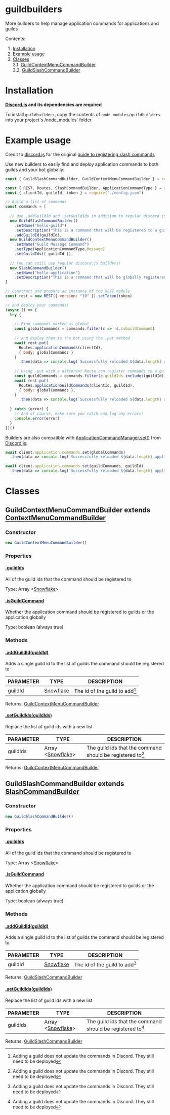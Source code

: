 # guildbuilders
More builders to help manage application commands for applications and guilds

Contents:
1. [Installation](#installation)
2. [Example usage](#example-usage)
3. [Classes](#classes)  
  3.1. [GuildContextMenuCommandBuilder](#guildcontextmenucommandbuilder-extends-contextmenucommandbuilder)  
  3.2. [GuildSlashCommandBuilder](#guildslashcommandbuilder-extends-slashcommandbuilder)

# Installation

**[Discord.js](https://discord.js.org/#/docs/discord.js/main/general/welcome) and its dependencies are required**

To install `guildbuilders`, copy the contents of `node_modules/guildbuilders` into your project's /node_modules` folder

# Example usage

Credit to [discord.js](https://discord.js.org/#/docs/discord.js/main/general/welcome) for the original [guide to registering slash commands](https://discordjs.guide/creating-your-bot/command-deployment.html)

Use new builders to easily find and deploy application commands to both guilds and your bot globally:
```js
const { GuildSlashCommandBuilder, GuildContextMenuCommandBuilder } = require("guildbuilders")

const { REST, Routes, SlashCommandBuilder, ApplicationCommandType } = require("discord.js")
const { clientId, guildId, token } = require("./config.json")

// Build a list of commands
const commands = [
  
  // Use .addGuildId and .setGuildIds in addition to regular discord.js builder methods to create application commands
  new GuildSlashCommandBuilder()
    .setName("hello-guild")
    .setDescription("This is a command that will be registered to a guild")
    .addGuildId(guildId),
  new GuildContextMenuCommandBuilder()
    .setName("Guild Message Command")
    .setType(ApplicationCommandType.Message)
    .setGuildIds([ guildId ]),
  
  // You can still use regular discord.js builders!
  new SlashCommandBuilder()
    .setName("hello-application")
    .setDescription("This is a command that will be globally registered to the bot"),
]

// Construct and prepare an instance of the REST module
const rest = new REST({ version: "10" }).setToken(token)

// and deploy your commands!
(async () => {
  try {
    
    // Find commands marked as global
    const globalCommands = commands.filter(c => !c.isGuildCommand)
    
    // and deploy them to the bot using the .put method
    await rest.put(
      Routes.applicationCommands(clientId),
      { body: globalCommands }
    )
      .then(data => console.log(`Successfully reloaded ${data.length} application commands.`))
    
    // Using .put with a different Route can register commands to a guild
    const guildCommands = commands.filter(c.guildIds.includes(guildId))
    await rest.put(
      Routes.applicationGuildCommands(clientId, guildId),
      { body: globalCommands },
    )
      .then(data => console.log(`Successfully reloaded ${data.length} application commands to guild with ID ${guildId}.`))
    
  } catch (error) {
    // And of course, make sure you catch and log any errors!
    console.error(error)
  }
})()
```

Builders are also compatible with [ApplicationCommandManager.set()](https://discord.js.org/#/docs/discord.js/main/class/ApplicationCommandManager?scrollTo=set) from [Discord.js](https://discord.js.org/#/docs/discord.js/main/general/welcome):
```js
await client.application.commands.set(globalCommands)
  .then(data => console.log(`Successfully reloaded ${data.length} application commands.`))

await client.application.commands.set(guildCommands, guildId)
  .then(data => console.log(`Successfully reloaded ${data.length} application commands to guild with ID ${guildId}.`))
```

# Classes

## **GuildContextMenuCommandBuilder** extends [ContextMenuCommandBuilder](https://discord.js.org/#/docs/builders/main/class/ContextMenuCommandBuilder)

### Constructor

```js
new GuildContextMenuCommandBuilder()
```

### Properties

#### <ins>.guildIds</ins>

All of the guild ids that the command should be registered to

Type: Array <[Snowflake](https://discord.js.org/#/docs/discord.js/main/typedef/Snowflake)>

#### <ins>.isGuildCommand</ins>

Whether the application command should be registered to guilds or the application globally

Type: boolean (always true)

### Methods

#### <ins>.addGuildId(guildId)</ins>

Adds a single guild id to the list of guilds the command should be registered to

| PARAMETER | TYPE | DESCRIPTION |
| --------- | ---- | ----------- |
| guildId   | [Snowflake](https://discord.js.org/#/docs/discord.js/main/typedef/Snowflake) | The id of the guild to add[^1] |

Returns: [GuildContextMenuCommandBuilder](#guildcontextmenucommandbuilder-extends-contextmenucommandbuilder)

#### <ins>.setGuildIds(guildIds)</ins>

Replace the list of guild ids with a new list

| PARAMETER | TYPE | DESCRIPTION |
| --------- | ---- | ----------- |
| guildIds  | Array <[Snowflake](https://discord.js.org/#/docs/discord.js/main/typedef/Snowflake)> | The guild ids that the command should be registered to[^1] |

Returns: [GuildContextMenuCommandBuilder](#guildcontextmenucommandbuilder-extends-contextmenucommandbuilder)

## **GuildSlashCommandBuilder** extends [SlashCommandBuilder](https://discord.js.org/#/docs/builders/main/class/SlashCommandBuilder)

### Constructor

```js
new GuildSlashCommandBuilder()
```

### Properties

#### <ins>.guildIds</ins>

All of the guild ids that the command should be registered to

Type: Array <[Snowflake](https://discord.js.org/#/docs/discord.js/main/typedef/Snowflake)>

#### <ins>.isGuildCommand</ins>

Whether the application command should be registered to guilds or the application globally

Type: boolean (always true)

### Methods

#### <ins>.addGuildId(guildId)</ins>

Adds a single guild id to the list of guilds the command should be registered to

| PARAMETER | TYPE | DESCRIPTION |
| --------- | ---- | ----------- |
| guildId   | [Snowflake](https://discord.js.org/#/docs/discord.js/main/typedef/Snowflake) | The id of the guild to add[^1] |

Returns: [GuildSlashCommandBuilder](#guildslashcommandbuilder-extends-slashcommandbuilder)

#### <ins>.setGuildIds(guildIds)</ins>

Replace the list of guild ids with a new list

| PARAMETER | TYPE | DESCRIPTION |
| --------- | ---- | ----------- |
| guildIds  | Array <[Snowflake](https://discord.js.org/#/docs/discord.js/main/typedef/Snowflake)> | The guild ids that the command should be registered to[^1] |

Returns: [GuildSlashCommandBuilder](#guildslashcommandbuilder-extends-slashcommandbuilder)

[^1]: Adding a guild does not update the commands in Discord. They still need to be deployed
